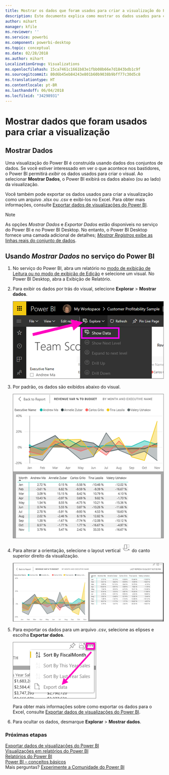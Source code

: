 ```yaml
---
title: Mostrar os dados que foram usados para criar a visualização do Power BI
description: Este documento explica como mostrar os dados usados para criar um visual no Power BI e como exportá-los para um arquivo .csv.
author: mihart
manager: kfile
ms.reviewer: ''
ms.service: powerbi
ms.component: powerbi-desktop
ms.topic: conceptual
ms.date: 02/28/2018
ms.author: mihart
LocalizationGroup: Visualizations
ms.openlocfilehash: 15ca7461c1661b83e1fbb08b66e7d1843bdb1c9f
ms.sourcegitcommit: 80d6b45eb84243e801b60b9038b9bff77c30d5c8
ms.translationtype: HT
ms.contentlocale: pt-BR
ms.lasthandoff: 06/04/2018
ms.locfileid: "34298931"
---
```

# <a name="show-the-data-that-was-used-to-create-the-visualization"></a>Mostrar dados que foram usados para criar a visualização
## <a name="show-data"></a>Mostrar Dados
Uma visualização do Power BI é construída usando dados dos conjuntos de dados. Se você estiver interessado em ver o que acontece nos bastidores, o Power BI permitirá *exibir* os dados usados para criar o visual. Ao selecionar **Mostrar Dados**, o Power BI exibirá os dados abaixo (ou ao lado) da visualização.

Você também pode exportar os dados usados para criar a visualização como um arquivo .xlsx ou .csv e exibi-los no Excel. Para obter mais informações, consulte [Exportar dados de visualizações do Power BI](power-bi-visualization-export-data.md).

> [!NOTE]
> As opções *Mostrar Dados* e *Exportar Dados* estão disponíveis no serviço do Power BI e no Power BI Desktop. No entanto, o Power BI Desktop fornece uma camada adicional de detalhes; [*Mostrar Registros* exibe as linhas reais do conjunto de dados](desktop-see-data-see-records.md).
> 
> 

## <a name="using-show-data-in-power-bi-service"></a>Usando *Mostrar Dados* no serviço do Power BI
1. No serviço do Power BI, abra um relatório no [modo de exibição de Leitura ou no modo de exibição de Edição](service-reading-view-and-editing-view.md) e selecione um visual.  No Power BI Desktop, abra a Exibição de Relatório.
2. Para exibir os dados por trás do visual, selecione **Explorar** > **Mostrar dados**.
   
   ![selecionar Mostrar dados](media/service-reports-show-data/power-bi-show-data.png)
3. Por padrão, os dados são exibidos abaixo do visual.
   
   ![exibição vertical do visual e de dados](media/service-reports-show-data/power-bi-explore-show-data.png)
4. Para alterar a orientação, selecione o layout vertical ![](media/service-reports-show-data/power-bi-vertical-icon-new.png) do canto superior direito da visualização.
   
   ![exibição horizontal do visual e de dados](media/service-reports-show-data/power-bi-explore-show-data2.png)
5. Para exportar os dados para um arquivo .csv, selecione as elipses e escolha **Exportar dados**.
   
    ![selecionar Exportar dados](media/service-reports-show-data/power-bi-export-data-new.png)
   
    Para obter mais informações sobre como exportar os dados para o Excel, consulte [Exportar dados de visualizações do Power BI](power-bi-visualization-export-data.md).
6. Para ocultar os dados, desmarque **Explorar** > **Mostrar dados**.

### <a name="next-steps"></a>Próximas etapas
[Exportar dados de visualizações do Power BI](power-bi-visualization-export-data.md)    
[Visualizações em relatórios do Power BI](power-bi-report-visualizations.md)    
[Relatórios do Power BI](service-reports.md)    
[Power BI – conceitos básicos](service-basic-concepts.md)    
Mais perguntas? [Experimente a Comunidade do Power BI](http://community.powerbi.com/)

